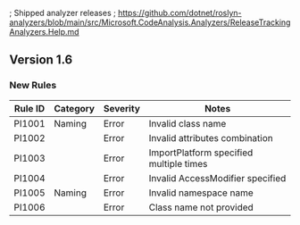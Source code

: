 ﻿; Shipped analyzer releases
; https://github.com/dotnet/roslyn-analyzers/blob/main/src/Microsoft.CodeAnalysis.Analyzers/ReleaseTrackingAnalyzers.Help.md

## Version 1.6

### New Rules

Rule ID | Category | Severity | Notes
--------|----------|----------|-------
PI1001 | Naming | Error | Invalid class name
PI1002 |  | Error | Invalid attributes combination
PI1003 |  | Error | ImportPlatform specified multiple times
PI1004 |  | Error | Invalid AccessModifier specified
PI1005 | Naming | Error | Invalid namespace name
PI1006 |  | Error | Class name not provided